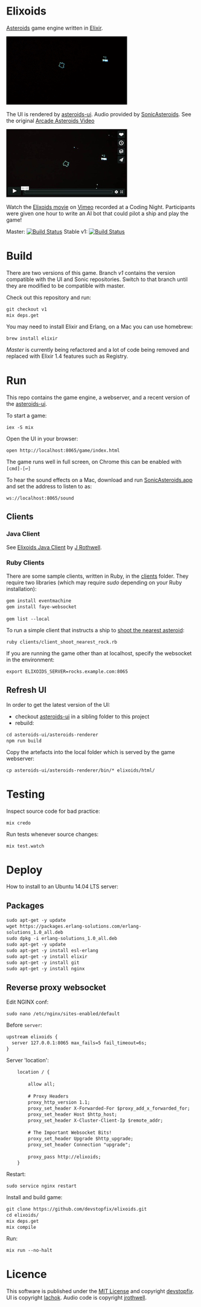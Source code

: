 # Elixoids

[Asteroids][1] game engine written in [Elixir][2].

![Elixoids](docs/elixoids-8fps.gif)

The UI is rendered by [asteroids-ui][3]. Audio provided by [SonicAsteroids][4]. See the original [Arcade Asteroids Video](https://www.youtube.com/watch?v=WYSupJ5r2zo)

[![Elixoids](docs/elixoids.vimeo.JPG)][6]

Watch the [Elixoids movie][6] on [Vimeo](https://vimeo.com) recorded at a Coding Night. Participants were given one hour to write an AI bot that could pilot a ship and play the game!

Master: [![Build Status](https://travis-ci.org/devstopfix/elixoids.svg?branch=master)](https://travis-ci.org/devstopfix/elixoids) Stable v1: [![Build Status](https://travis-ci.org/devstopfix/elixoids.svg?branch=v1)](https://travis-ci.org/devstopfix/elixoids)


# Build

There are two versions of this game. Branch *v1* contains the version compatible with the UI and Sonic repositories. Switch to that branch until they are modified to be compatible with master.

Check out this repository and run:

    git checkout v1
    mix deps.get

You may need to install Elixir and Erlang, on a Mac you can use homebrew:

    brew install elixir

*Master* is currently being refactored and a lot of code being removed and replaced with Elixir 1.4 features such as Registry.

# Run

This repo contains the game engine, a webserver, and a recent version of the [asteroids-ui][3].

To start a game:

    iex -S mix

Open the UI in your browser:

    open http://localhost:8065/game/index.html

The game runs well in full screen, on Chrome this can be enabled with `[cmd]-[↩]`

To hear the sound effects on a Mac, download and run [SonicAsteroids.app](https://github.com/jrothwell/sonic-asteroids/releases) and set the address to listen to as:

    ws://localhost:8065/sound

## Clients

### Java Client

See [Elixoids Java Client](https://github.com/jrothwell/asteroids-client) by [J Rothwell][5].

### Ruby Clients

There are some sample clients, written in Ruby, in the [clients](clients) folder. They require two libraries (which may require *sudo* depending on your Ruby installation):

    gem install eventmachine
    gem install faye-websocket

    gem list --local

To run a simple client that instructs a ship to [shoot the nearest asteroid](clients/client_shoot_nearest_rock.rb):

    ruby clients/client_shoot_nearest_rock.rb

If you are running the game other than at localhost, specify the websocket in the environment:

    export ELIXOIDS_SERVER=rocks.example.com:8065

## Refresh UI

In order to get the latest version of the UI:

* checkout [asteroids-ui][3] in a sibling folder to this project
* rebuild:

```
cd asteroids-ui/asteroids-renderer
npm run build
````

Copy the artefacts into the local folder which is served by the game webserver:

    cp asteroids-ui/asteroids-renderer/bin/* elixoids/html/

# Testing

Inspect source code for bad practice:

    mix credo

Run tests whenever source changes:

    mix test.watch


# Deploy

How to install to an Ubuntu 14.04 LTS server:

## Packages

```
sudo apt-get -y update
wget https://packages.erlang-solutions.com/erlang-solutions_1.0_all.deb
sudo dpkg -i erlang-solutions_1.0_all.deb
sudo apt-get -y update
sudo apt-get -y install esl-erlang
sudo apt-get -y install elixir
sudo apt-get -y install git
sudo apt-get -y install nginx
```

## Reverse proxy websocket

Edit NGINX conf:

    sudo nano /etc/nginx/sites-enabled/default

Before `server`:

```
upstream elixoids {
  server 127.0.0.1:8065 max_fails=5 fail_timeout=6s;
}
```

Server 'location':

```
    location / {

        allow all;

        # Proxy Headers
        proxy_http_version 1.1;
        proxy_set_header X-Forwarded-For $proxy_add_x_forwarded_for;
        proxy_set_header Host $http_host;
        proxy_set_header X-Cluster-Client-Ip $remote_addr;

        # The Important Websocket Bits!
        proxy_set_header Upgrade $http_upgrade;
        proxy_set_header Connection "upgrade";

        proxy_pass http://elixoids;
    }
```

Restart:

    sudo service nginx restart


Install and build game:

    git clone https://github.com/devstopfix/elixoids.git
    cd elixoids/
    mix deps.get
    mix compile

Run:

    mix run --no-halt


# Licence

This software is published under the [MIT License](LICENSE) and copyright [devstopfix](https://github.com/devstopfix). UI is copyright [lachok](https://github.com/lachok). Audio code is copyright [jrothwell][5].


[1]: https://en.wikipedia.org/wiki/Asteroids_(video_game)
[2]: http://elixir-lang.org/
[3]: https://github.com/lachok/asteroids
[4]: https://github.com/jrothwell/sonic-asteroids
[5]: https://github.com/jrothwell
[6]: https://vimeo.com/330017229